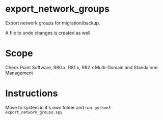 # export_network_groups

Export network groups for migration/backup. 

A file to undo changes is created as well. 

# Scope

Check Point Software, R80.x, R81.x, R82.x Multi-Domain and Standalone Management

# Instructions

Move to system in it's own folder and run. 
```python3 export_network_groups.spy```

